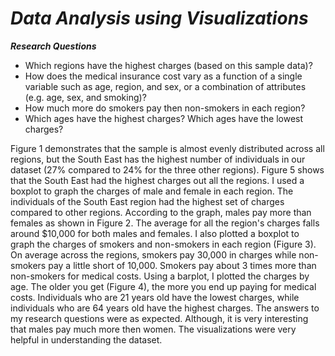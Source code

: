# *Data Analysis using Visualizations*

***Research Questions***

- Which regions have the highest charges (based on this sample data)? 
- How does the medical insurance cost vary as a function of a single variable such as age, region, and sex, or a combination of attributes (e.g. age, sex, and smoking)? 
- How much more do smokers pay then non-smokers in each region?
- Which ages have the highest charges? Which ages have the lowest charges?

Figure 1 demonstrates that the sample is almost evenly distributed across all regions, but the South East has the highest number of individuals in our dataset (27% compared to 24% for the three other regions). Figure 5 shows that the South East had the highest charges out all the regions. I used a boxplot to graph the charges of male and female in each region. The individuals of the South East region had the highest set of charges compared to other regions. According to the graph, males pay more than females as shown in Figure 2. The average for all the region's charges falls around $10,000 for both males and females. I also plotted a boxplot to graph the charges of smokers and non-smokers in each region (Figure 3). On average across the regions, smokers pay 30,000 in charges while non-smokers pay a little short of 10,000. Smokers pay about 3 times more than non-smokers for medical costs. Using a barplot, I plotted the charges by age. The older you get (Figure 4), the more you end up paying for medical costs. Individuals who are 21 years old have the lowest charges, while individuals who are 64 years old have the highest charges. The answers to my research questions were as expected. Although, it is very interesting that males pay much more then women. The visualizations were very helpful in understanding the dataset. 